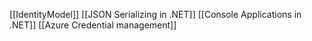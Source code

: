 [[IdentityModel]]
[[JSON Serializing in .NET]]
[[Console Applications in .NET]]
[[Azure Credential management]]
